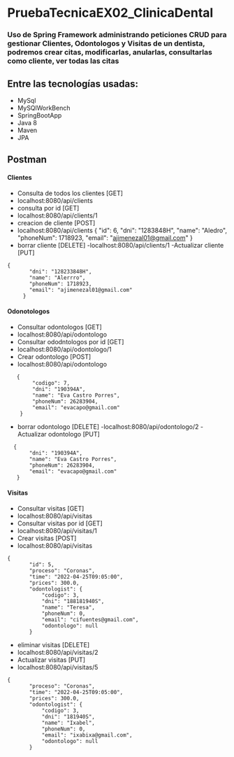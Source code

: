 # PruebaTecnicaEX02_ClinicaDental
### Uso de Spring Framework administrando peticiones CRUD para gestionar Clientes, Odontologos y Visitas de un dentista, podremos crear citas, modificarlas, anularlas, consultarlas como cliente, ver todas las citas


## Entre las tecnologías usadas:
 - MySql
 - MySQlWorkBench
 - SpringBootApp
 - Java 8
 - Maven
 - JPA
 
 
 ## Postman
 
 #### Clientes
 
 - Consulta de todos los clientes [GET]
 - localhost:8080/api/clients
 - consulta por id [GET]
 - localhost:8080/api/clients/1
 - creacion de cliente [POST]
 - localhost:8080/api/clients
{
        "id": 6,
        "dni": "1283848H",
        "name": "Aledro",
        "phoneNum": 1718923,
        "email": "ajimenezal01@gmail.com"
    }
 - borrar cliente [DELETE]
 -localhost:8080/api/clients/1
 -Actualizar cliente [PUT]
 ~~~~~~~~~~~~~~~
{
        "dni": "128233848H",
        "name": "Alerrro",
        "phoneNum": 1718923,
        "email": "ajimenezal01@gmail.com"
      }
~~~~~~~~~~~~~~~      
      
#### Odonotologos
 - Consultar odontologos [GET]
 - localhost:8080/api/odontologo
 - Consultar ododntologos por id [GET]
 - localhost:8080/api/odontologo/1
 - Crear odontologo [POST]
 - localhost:8080/api/odontologo
~~~~~~~~~~~~~~~
   {
        "codigo": 7,
        "dni": "190394A",
        "name": "Eva Castro Porres",
        "phoneNum": 26283904,
        "email": "evacapo@gmail.com"
    }
~~~~~~~~~~~~~~~
 - borrar odontologo [DELETE]
 -localhost:8080/api/odontologo/2
 -Actualizar odontologo [PUT]
 ~~~~~~~~~~~~~~~
   {
        "dni": "190394A",
        "name": "Eva Castro Porres",
        "phoneNum": 26283904,
        "email": "evacapo@gmail.com"
    }
~~~~~~~~~~~~~~~
#### Visitas
 - Consultar visitas [GET]
 - localhost:8080/api/visitas
 - Consultar visitas por id [GET]
 - localhost:8080/api/visitas/1
 - Crear visitas [POST]
 - localhost:8080/api/visitas
 ~~~~~~~~~~~~~~~
 {
        "id": 5,
        "proceso": "Coronas",
        "time": "2022-04-25T09:05:00",
        "prices": 300.0,
        "odontologist": {
            "codigo": 3,
            "dni": "188181940S",
            "name": "Teresa",
            "phoneNum": 0,
            "email": "cifuentes@gmail.com",
            "odontologo": null
        }
~~~~~~~~~~~~~~~
 - eliminar visitas [DELETE]
 - localhost:8080/api/visitas/2
 - Actualizar visitas [PUT]
 - localhost:8080/api/visitas/5
 ~~~~~~~~~~~~~~~
{
        "proceso": "Coronas",
        "time": "2022-04-25T09:05:00",
        "prices": 300.0,
        "odontologist": {
            "codigo": 3,
            "dni": "181940S",
            "name": "Ixabel",
            "phoneNum": 0,
            "email": "ixabixa@gmail.com",
            "odontologo": null
        }
~~~~~~~~~~~~~~~
